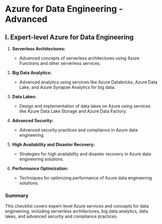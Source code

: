 # Azure for Data Engineering - Advanced

## I. Expert-level Azure for Data Engineering

1. **Serverless Architectures:** 
   - Advanced concepts of serverless architectures using Azure Functions and other serverless services.

2. **Big Data Analytics:** 
   - Advanced analytics using services like Azure Databricks, Azure Data Lake, and Azure Synapse Analytics for big data.

3. **Data Lakes:** 
   - Design and implementation of data lakes on Azure using services like Azure Data Lake Storage and Azure Data Factory.

4. **Advanced Security:** 
   - Advanced security practices and compliance in Azure data engineering.

5. **High Availability and Disaster Recovery:** 
   - Strategies for high availability and disaster recovery in Azure data engineering solutions.

6. **Performance Optimization:** 
   - Techniques for optimizing performance of Azure data engineering solutions.

### Summary

This checklist covers expert-level Azure services and concepts for data engineering, including serverless architectures, big data analytics, data lakes, and advanced security and compliance practices.
